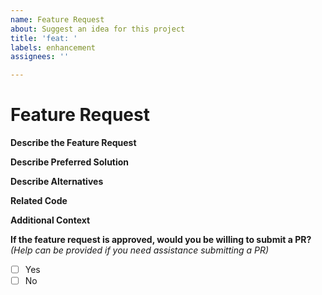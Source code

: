 ```yaml
---
name: Feature Request
about: Suggest an idea for this project
title: 'feat: '
labels: enhancement
assignees: ''

---
```


# Feature Request

**Describe the Feature Request**

<!-- A clear and concise description of what the feature request is. Please include if your feature request is related to a problem. -->

**Describe Preferred Solution**

<!-- A clear and concise description of what you want to happen. -->

**Describe Alternatives**

<!-- A clear and concise description of any alternative solutions or features you've considered. -->

**Related Code**

<!-- If you are able to illustrate the bug or feature request with an example, please provide it here. -->

**Additional Context**

<!-- List any other information that is relevant to your issue. Stack traces, related issues, suggestions on how to add, use case, Stack Overflow links, forum links, screenshots, OS if applicable, etc. -->

**If the feature request is approved, would you be willing to submit a PR?**
_(Help can be provided if you need assistance submitting a PR)_

- [ ] Yes
- [ ] No

